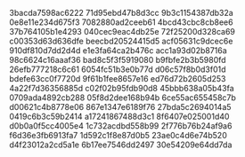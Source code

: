 3bacda7598ac6222
71d95ebd47b8d3cc
9b3c1154387db32a
0e8e11e234d675f3
7082880ad2ceeb61
4bcd43cbc8cb8ee6
37b764105b1e4293
040cec9eac4db25e
72f25200d328ca69
c00353d63d636dfe
beecbd20524415d5
acf05631c9dcec6e
910df810d7dd2d4d
e1e3fa64ca2b476c
acc1a93d02b8716a
98c6624c16aaaf36
bad8c5f3f5919080
b9fbfe2b3b5980fd
26efb777218c6c61
6054fc51b3e0b77d
d06c57f8b0d3f01d
bdefe63cc0f7720d
9f61b1fee8657e16
ed76d72b2605d253
4a22f7d36356885d
c02f02b95fdb90d8
45bbb638a05b43fa
0709ada4892cb288
05f8d2dee168b94b
6ce55ac655458c7b
d00621c4b8778e06
867e1347e6189f76
27bda5c2694014a5
0419c6b3c59b2414
a17241867488d3c1
8f6407e025001d40
d0b0a0f5cc4005e4
1c732acdbd558b99
2f776b76b24af9a6
f6d36e3fb6913fa7
1d592c1f8e87d0b5
23ae0c4d6e74b520
d4f23012a2cd5a1e
6b17ee7546dd2497
30e54209e64dd7da
